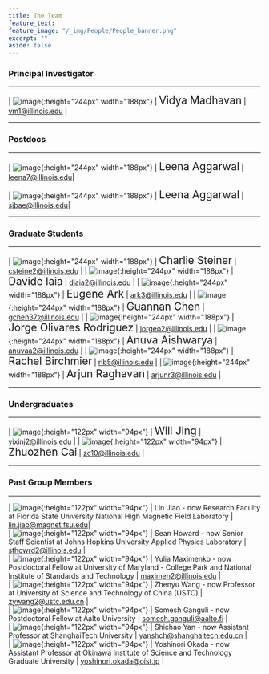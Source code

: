 ```yaml
---
title: The Team
feature_text:
feature_image: "/_img/People/People_banner.png"
excerpt: ""
aside: false
---
```


### Principal Investigator
---

| ![image](/_img/People/Vidya.png "Vidya Madhavan"){:height="244px" width="188px"} |  <span style="font-size:1.5em">Vidya Madhavan</span> | <vm1@illinois.edu> |

---

### Postdocs
---

| ![image](/_img/People/Leena.png "Leena Aggarwal"){:height="244px" width="188px"} |  <span style="font-size:1.5em">Leena Aggarwal</span> | <leena7@illinois.edu>|

| ![image](/_img/People/Seokjin_PHOTO.png "Seokjin Bae"){:height="244px" width="188px"} |  <span style="font-size:1.5em">Leena Aggarwal</span> | <sjbae@illinois.edu>|

---

### Graduate Students

---

| ![image](/_img/People/Charlie.jpg "Charlie Steiner"){:height="244px" width="188px"} |  <span style="font-size:1.5em">Charlie Steiner</span> | <csteine2@illinois.edu> |
| ![image](/_img/People/Davide.jpg "Davide Iaia"){:height="244px" width="188px"} |  <span style="font-size:1.5em">Davide Iaia</span> | <diaia2@illinois.edu> |
| ![image](/_img/People/Eugene.jpg "Eugene Ark"){:height="244px" width="188px"} |  <span style="font-size:1.5em">Eugene Ark</span> | <ark3@illinois.edu> |
| ![image](/_img/People/Guannan.jpg "Guannan Chen"){:height="244px" width="188px"} |  <span style="font-size:1.5em">Guannan Chen</span> | <gchen37@illinois.edu> |
| ![image](/_img/People/Jorge.jpg "Jorge Olivare Rodriguez"){:height="244px" width="188px"} |  <span style="font-size:1.5em">Jorge Olivares Rodriguez</span> | <jorgeo2@illinois.edu> |
| ![image](/_img/People/Anuva.jpg "Anuva Aishwarya"){:height="244px" width="188px"} |  <span style="font-size:1.5em">Anuva Aishwarya</span> | <anuvaa2@illinois.edu> |
| ![image](/_img/People/Rachel.jpg "Rachel Birchmier"){:height="244px" width="188px"} |  <span style="font-size:1.5em">Rachel Birchmier</span> | <rlb5@illinois.edu> |
| ![image](/_img/People/Arjun.png "Arjun Raghavan"){:height="244px" width="188px"} |  <span style="font-size:1.5em">Arjun Raghavan</span> | <arjunr3@illinois.edu> |

---

### Undergraduates

---

| ![image](/_img/People/Will.png "Will Jing"){:height="122px" width="94px"} |  <span style="font-size:1.5em">Will Jing</span> | <yixinj2@illinois.edu> |
| ![image](/_img/People/Zhuozhen.jpg "Zhuozhen Cai"){:height="122px" width="94px"} |  <span style="font-size:1.5em">Zhuozhen Cai</span> | <zc10@illinois.edu> |


---

### Past Group Members

---
| ![image](/_img/People/Lin.jpg "Lin Jiao - now Research Faculty at Florida State University"){:height="122px" width="94px"} |  <span style="font-size:1.0em">Lin Jiao - now Research Faculty at Florida State University National High Magnetic Field Laboratory</span> | <lin.jiao@magnet.fsu.edu>|<br>
| ![image](/_img/People/Sean.jpg "Sean Howard - now Senior Staff Scientist at Johns Hopkins University Applied Physics Laboratory"){:height="122px" width="94px"} |  <span style="font-size:1.0em">Sean Howard - now Senior Staff Scientist at Johns Hopkins University Applied Physics Laboratory</span> | <sthowrd2@illinois.edu> |<br>
| ![image](/_img/People/Yulia.jpg "Yulia Maximenko - now Postdoctoral Fellow at University of Maryland - College Park and National Institute of Standards and Technology"){:height="122px" width="94px"} |  <span style="font-size:1.0em">Yulia Maximenko - now Postdoctoral Fellow at University of Maryland - College Park and National Institute of Standards and Technology</span> | <maximen2@illinois.edu> |<br>
| ![image](/_img/People/Zhenyu.jpg "Zhenyu Wang - now Professor at University of Science and Technology of China (USTC)"){:height="122px" width="94px"} |  <span style="font-size:1.0em">Zhenyu Wang - now Professor at University of Science and Technology of China (USTC)</span> | <zywang2@ustc.edu.cn> |<br>
| ![image](/_img/People/Somesh.jpg "Somesh Ganguli - now Postdoctoral Fellow at Aalto University"){:height="122px" width="94px"} |  <span style="font-size:1.0em">Somesh Ganguli - now Postdoctoral Fellow at Aalto University</span> | <somesh.ganguli@aalto.fi> |<br>
| ![image](/_img/People/Shichao.jpg "Shichao Yan - now Assistant Professor at ShanghaiTech University"){:height="122px" width="94px"} |  <span style="font-size:1.0em">Shichao Yan - now Assistant Professor at ShanghaiTech University</span> | <yanshch@shanghaitech.edu.cn> |<br>
| ![image](/_img/People/Yoshi.jpg "Yoshinori Okada - now Assistant Professor at Okinawa Institute of Science and Technology Graduate University"){:height="122px" width="94px"} |  <span style="font-size:1.0em">Yoshinori Okada - now Assistant Professor at Okinawa Institute of Science and Technology Graduate University</span> | <yoshinori.okada@oist.jp> |
